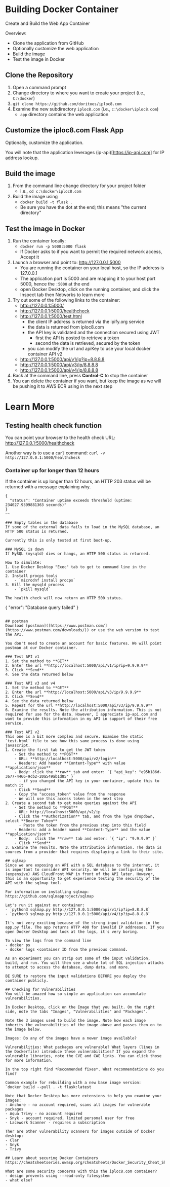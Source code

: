 # Building Docker Container
Create and Build the Web App Container

Overview:
- Clone the application from GitHub
- Optionally customize the web application
- Build the image
- Test the image in Docker

## Clone the Repository
1. Open a command prompt
2. Change directory to where you want to create your project (i.e., `C:\docker`)
3. `git clone https://github.com/doritoes/iploc8.com`
4. Examine the new subdirectory `iploc8.com` (i.e., `c:\docker\iploc8.com`)
    - `app` directory contains the web application

## Customize the iploc8.com Flask App
Optionally, customize the application.

You will note that the application leverages (ip-api)[https://ip-api.com] for IP address lookup.

## Build the image
1. From the command line change directory for your project folder
    - i.e., `cd c:\docker\iploc8.com`
2. Build the image using
    - `docker build -t flask .`
    - Be sure you have the dot at the end; this means "the current directory"

## Test the image in Docker
1. Run the container locally:
    - `docker run -p 5000:5000 flask`
    - If Docker asks to if you want to permit the required network access, Accept it
2. Launch a browser and point to: http://127.0.0.1:5000
    - You are running the container on your local host, so the IP address is 127.0.0.1
    - The application port is 5000 and are mapping it to your host port 5000, hence the `:5000` at the end
    - open Docker Desktop, click on the running container, and click the Inspect tab then Networks to learn more
3. Try out some of the following links to the container:
    - http://127.0.0.1:5000/
    - http://127.0.0.1:5000/healthcheck
    - http://127.0.0.1:5000/test.html
      - the client IP address is returned via the ipify.org service
      - the data is returned from iploc8.com
      - the API key is validated and the connection secured using JWT
        - first the API is posted to retrieve a token
        - second the data is retrieved, secured by the token
      - you can modify the url and apiKey to use your local docker container API v2
    - http://127.0.0.1:5000/api/v1/ip?ip=8.8.8.8
    - http://127.0.0.1:5000/api/v3/ip/8.8.8.8
    - http://127.0.0.1:5000/api/v4/ip/8.8.8.8
3. Back at the command line, press **Control-C** to stop the container
4. You can delete the container if you want, but keep the image as we will be pushing it to AWS ECR using in the next step

# Learn More
## Testing health check function
You can point your browser to the health check URL: http://127.0.0.1:5000/healthcheck

Another way is to use a `curl` command: `curl -v http://127.0.0.1:5000/healthcheck`

### Container up for longer than 12 hours
If the container is up longer than 12 hours, an HTTP 203 status will be returned with a message explaining why.
~~~
{
  "status": "Container uptime exceeds threshold (uptime: 234027.9399881363 seconds)"
}
~~

### Empty tables in the database
If some of the external data fails to load in the MySQL database, an HTTP 500 status is returned.

Currently this is only tested at first boot-up.

### MySQL is down
If MySQL (mysqld) dies or hangs, an HTTP 500 status is returned.

How to simulate:
1. Use Docker Desktop "Exec" tab to get to command line in the container
2. Install procps tools
    - `microdnf install procps`
3. Kill the mysqld process
    - `pkill mysqld`

The health check will now return an HTTP 500 status.
~~~
{
  "error": "Database query failed"
}
~~~

## postman
Download [postman]([https://www.postman.com/](https://www.postman.com/downloads/)) or use the web version to test the API.

You don't need to create an account for basic features. We will point postman at our Docker container.

### Test API v1
1. Set the method to **GET**
2. Enter the url **http://localhost:5000/api/v1/ip?ip=9.9.9.9**
3. Click **Send**
4. See the data returned below

### Test API v3 and v4
1. Set the method to **GET**
2. Enter the url **http://localhost:5000/api/v3/ip/9.9.9.9**
3. Click **Send**
4. See the data returned below
5. Repeat for the url **http://localhost:5000/api/v3/ip/9.9.9.9**
6. Examine the results. Note the attribution information. This is not required for use for the data. However, I appreciate ip-api.com and want to provide this information in my API in support of their free service.

### Test API v2
This one is a bit more complex and secure. Examine the static `test.html` file to see how this same process is done using javascript.
1. Create the first tab to get the JWT token
    - Set the method to **POST**
    - URL: **http://localhost:5000/api/v2/login**
    - Headers: Add header **Content-Type** with value **application/json**
    - Body: click the **raw** tab and enter: `{ "api_key": "e95b186d-3677-4466-9cb2-20a549ab1d85" }`
      - if you changed the API key in your container, update this to match it
    - Click **Send**
    - Copy the "access_token" value from the response
    - We will use this access token in the next step
2. Create a second tab to get make queries against the API
    - Set the method to **POST**
    - URL: http://localhost:5000/api/v2/ip
    - Click the **Authorization** tab, and from the Type dropdown, select **Bearer Token**
      - Paste the token from the previous step into this field
    - Headers: add a header named **Content-Type** and the value **application/json**
    - Body:  click the **raw** tab and enter: `{ "ip": "9.9.9.9" }`
    - Click **Send**
3. Examine the results. Note the attribution information. The data is sources from a provider that requires displaying a link to their site.

## sqlmap
Since we are exposing an API with a SQL database to the internet, it is important to consider API security. We will be configuring the (expensive) AWS CloudFront WAP in front of the API later. However, this is an opportunity to get experience testing the security of the API with the sqlmap tool.

For information on installing sqlmap: https://github.com/sqlmapproject/sqlmap

Let's run it against our container:
- `python3 sqlmap.py http://127.0.0.1:5000/api/v1/ip?ip=8.8.8.8`
- `python3 sqlmap.py http://127.0.0.1:5000/api/v4/ip?ip=8.8.8.8`

It's not very exciting because of the strong input validation in the app.py file. The app returns HTTP 400 for invalid IP addresses. If you open Docker Desktop and look at the logs, it's very boring.

To view the logs from the command line
- docker ps
- docker logs <container ID from the previous command.

As an experiment you can strip out some of the input validation, build, and run. You will then see a whole lot of SQL injection attacks to attempt to access the database, dump data, and more.

BE SURE to restore the input validations BEFORE you deploy the container publicly.

## Checking for Vulnerabilities
You will be amazed how so simple an application can accumulate vulnerabilities.

In Docker Desktop, click on the Image that you built. On the right side, note the tabs "Images", "Vulnerabilities" and "Packages".

Note the 3 images used to build the image. Note how each image inherits the vulnerabilities of the image above and passes then on to the image below.

Images: Do any of the images have a newer image available?

Vulnerabilities: What packages are vulnerable? What layers (lines in the Dockerfile) introduce these vulnerabilities? If you expand the vulnerable libraries, note the CVE and CWE links. You can click those for more information.

In the top right find *Recommended fixes*. What recommendations do you find?

Common example for rebuilding with a new base image version:
`docker build --pull . -t flask:latest

Note that Docker Desktop has more extensions to help you examine your images:
- Anchore - no account required, scans all images for vulnerable packages
- Aqua Trivy - no account required
- Snyk - account required, limited personal user for free
- Lacework Scanner - requires a subscription

Ther are other vulnerability scanners for images outside of Docker desktop:
- Clar
- Snyk
- Trivy

## Learn about securing Docker Containers
https://cheatsheetseries.owasp.org/cheatsheets/Docker_Security_Cheat_Sheet.html

What are some security concerns with this the iploc8.com container?
- design prevents using --read-only filesystem
- what else?
